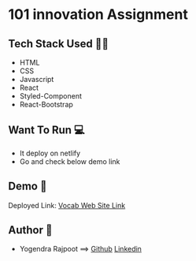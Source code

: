 # 101 innovation Assignment

## Tech Stack Used 👩‍💻

- HTML
- CSS
- Javascript
- React
- Styled-Component
- React-Bootstrap


## Want To Run 💻
- It deploy on netlify
- Go and check below demo link

## Demo 🎥

Deployed Link: [Vocab Web Site Link]()


## Author 🤝

* Yogendra Rajpoot ==> [Github](https://github.com/YogendraRajpoot) [Linkedin](https://www.linkedin.com/in/yogendrarajpoot/)